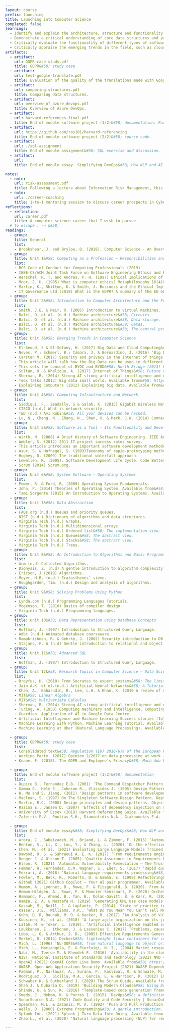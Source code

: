 ```yaml
---
layout: course
prefix: launching
title: Launching into Computer Science
completed: false
learnings:
  - Identify and explain the architecture, structure and functionality of basic components of computer system.
  - Demonstrate a critical understanding of core data structures and programming concepts, including algorithm computability.
  - Critically evaluate the functionality of different types of software, i.e., operating system, utility programs, languages and applications.
  - Critically appraise the emerging trends in the field, such as cloud computing, big data, cyber security, and the professional and ethical requirements for dealing with such contemporary computer-based technologies.
artifacts:
  - artifact:
    url: GDPR-case-study.pdf
    title: GDPR&#58; study case
  - artifact:
    url: test-google-translate.pdf
    title: Evaluation of the quality of the translations made with Google Translate.
  - artifact:
    url: comparing-structures.pdf
    title: Comparing data structures.
  - artifact:
    url: overview_of_azure_devops.pdf
    title: Overview of Azure DevOps.
  - artifact:
    url: harvard-references-final.pdf
    title: End of module software project (1/2)&#58; documentation. Part 1, software documentation; part 2, technical notes; part 3, testing documentation.
  - artifact:
    url: https://github.com/ros101/harvard-referencing
    title: End of module software project (2/2)&#58; source code.
  - artifact:
    url: ./sql-assignment
    title: End of module assignment&#58; SQL exercise and discussion.
  - artifact:
    url:
    title: End of module essay. Simplifying DevOps&#58; How NLP and AI can support Development and Operations

notes:
  - note:
    url: risk-assessment.pdf
    title: Following a lecture about Information Risk Management, this submission was awarded a 1-to-1 mentoring session to discuss career prospects in Cyber Security or IT in general.
  - note:
    url: ./career-coaching
    title: 1-to-1 mentoring session to discuss career prospects in Cyber Security or IT in general
reflections:
  - reflection:
    url: career.pdf
    title: A computer science career that I wish to pursue
  # to escape : -> &#58;
readings:
  - group:
    title: General
    list:
    - Brookshear, J. and Brylow, D. (2018), Computer Science - An Overview. 13th ed. Harlow&#58; Pearson.
  - group:
    title: Unit 1&#58; Computing as a Profession – Responsibilities and Challenges
    list:
    - BCS Code of Conduct for Computing Professionals (2019)
    - IEEE-CS/ACM Joint Task Force on Software Engineering Ethics and Professional Practices (2019)
    - Herschel, R. T. and Andres, P. H. (1997) Ethical Implications of Technological Advances on Business Communication. The Journal of Business Communication 34(2)&#58; 160-170.
    - Moor, J. H. (1985) What is computer ethics? Metaphilosophy 16(4)&#58; 266–275.
    - Martin, K., Shilton, K. & Smith, J. Business and the Ethical Implications of Technology&#58; Introduction to the Symposium.   Journal of Business Ethics 160&#58; 307–317. DOI:10.1007/s10551-019-04213-9
    - IT Governance Ltd (2018) What is the GDPR? A summary of the EU GDPR&#58; Available from&#58; https://youtu.be/Assdm6fIHlE
  - group:
    title: Unit 2&#58; Introduction to Computer Architecture and the Functionality
    list:
    - Smith, J.E. & Nair, R. (2005) Introduction to virtual machines.
    - Balci, O. et al. (n.d.) Machine architecture&#58; Circuits.
    - Balci, O. et al. (n.d.) Machine architecture&#58; Data storage.
    - Balci, O. et al. (n.d.) Machine architecture&#58; Gates.
    - Balci, O. et al. (n.d.) Machine architecture&#58; The central processing unit.
  - group:
    title: Unit 3&#58; Emerging Trends in Computer Science
    list:
    - El-Seoud, S & El-Sofany, H. (2017) Big Data and Cloud Computing&#58; Trends and Challenges. International Journal of Interactive Mobile Technologies 11(34).  DOI&#58; 10.3991/ijim.v11i2.6561.
    - Neves, P.; Schmerl, B.; Cámara, J. & Bernardino, J. (2016) 'Big Data in Cloud Computing&#58; Features and Issues', In Proceedings ofthe International Conference on Internet of Things and Big Data - Volume 1&#58; IoTBD 307-314. DOI&#58; 10.5220/0005846303070314.
    - Carsten M. (2017) Security and privacy in the internet of things.  Journal of Cyber Policy 2(2)&#58; 155-184. DOI&#58; 10.1080/23738871.2017.1366536.
    - This article will talk how the Big Data can be used in different domains for forecasting&#58; Hassani, H., Silva, E.S. (2015) Forecasting with Big Data&#58; A Review. Ann. Data. Sci. 2&#58; 5-19.
    - This sets the concept of BYOC and BYOD&#58; North Bridge (2013) Future of cloud computing survey reveals business driving cloud adoption in everything as a service era; IT investing heavily to catch up and support consumers graduating from BYOD to BYOC .
    - Sultan, H. & Khalique, A. (2017) Internet of Things&#58; Future of Cloud Computing. International Journal of Advanced Research in Computer Science 8(2).
    - Sherman, R. (2014) Strong AI strong artificial intelligence and consciousness. Social Psychology of Cyberspace.
    - Tedx Talks (2013) Big data small world. Available from&#58; https://youtu.be/Zr02fMBfuRA
    - Explaining Computers (2012) Explaining big data. Available from&#58; https://youtu.be/7D1CQ_LOizA
  - group:
    title: Unit 4&#58; Computing Infrastructure and Network
    list:
    - Siddiqui, F., Zeadally, S & Salah, K. (2015) Gigabit Wireless Networking with IEEE 802.11ac&#58; Technical Overview and Challenges. Journal of Networks 10(3). DOI&#58; 10.4304/jnw.10.3.164-171.
    - CISCO (n.d.) What is network security.
    - TED (n.d.) Avi Rubin&#58; All your devices can be hacked.
    - Lu, N., Cheng, N., Zhang, N., Shen, X. & Mark, J.W. (2014) Connected vehicles&#58; Solutions and challenges. IEEE internet of things journal 1(4)&#58; 289-299.
  - group:
    title: Unit 5&#58; Software as a Tool - Its Functionality and Development Methodologies
    list:
    - Wirth, N. (2008) A Brief History of Software Engineering. IEEE Annals of the History of Computing 30(3)&#58; 32-39. DOI:10.1109/MAHC.2008.33.
    - Ambler, S. (2012) 2011 IT project success rates survey.
    - This article introduces an important software development methodology adapted by many large and small organisations&#58; Ambler, S. (2014) Agile modeling (AM) home page&#58; effective practices for modeling and documentation.
    - Asur, S. & Hufnagel, S. (1993)Taxonomy of rapid-prototyping methods and tools. Proceedings The Fourth International Workshop on Rapid System Prototyping, Research Triangle Park. Pp. 42-56. DOI&#58; 10.1109/IWRSP.1993.263196.
    - Hughey, D. (2009) The traditional waterfall approach.
    - Lewallen, R. (2005). Software Development Life Cycle. Code Better.
    - Scrum (2014) Scrum.org.
  - group:
    title: Unit 6&#58; System Software – Operating Systems
    list:
    - Power, R. & Ford, R. (2009) Operating System Fundamentals.
    - John, P. (2014) Theories of Operating System. Available from&#58; https://youtu.be/xc_co-RcJwg
    - Tami Sorgente (2015) An Introduction to Operating Systems. Available from&#58; https://youtu.be/6gS1TH6xTAY
  - group:
    title: Unit 7&#58; Data Abstraction
    list:
    - FAQs.org (n.d.) Queues and priority queues.
    - NIST (n.d.) Dictionary of algorithms and data structures.
    - Virginia Tech (n.d.) Graphs.
    - Virginia Tech (n.d.) Multidimensional arrays.
    - Virginia Tech (n.d.) Ordered list&#58; The implementation view.
    - Virginia Tech (n.d.) Queues&#58; The abstract view.
    - Virginia Tech (n.d.) Stacks&#58; The abstract view.
    - Virginia Tech (n.d.) Trees.
  - group:
    title: Unit 8&#58; An Introduction to Algorithms and Basic Programming Concepts
    list:
    - Acm (n.d) Collected Algorithms.
    - Dionysis, Z. (n.d) A gentle introduction to algorithm complexity analysis.
    - Ericson, J (2019) Algorithms.
    - Meyer, H.B. (n.d.) Eratosthenes’ sieve.
    - Roughgarden, Tim. (n.d.) Design and analysis of algorithms.
  - group:
    title: Unit 9&#58; Solving Problems Using Python
    list:
    - Lynda.com (n.d.) Programming Languages Tutorials.
    - Mogensen, T. (2010) Basics of compiler design.
    - Virginia Tech (n.d.) Programming languages.
  - group:
    title: Unit 10&#58; Data Representation using Database Concepts
    list:
    - Hoffman, J. (1997) Introduction to Structured Query Language.
    - Adbc (n.d.) Animated database courseware.
    - Ramakrishnan, R. & Gehrke, J. (2002) Security introduction to DB security access controls. Database management systems. 2nd ed.
    - Stajano, F. A (n.d) Gentle introduction to relational and object oriented databases
  - group:
    title: Unit 11&#58; Advanced SQL
    list:
    - Hoffman, J. (1997) Introduction to Structured Query Language.
  - group:
    title: Unit 12&#58; Research Topics in Computer Science – Data Science, AI and Standards
    list:
    - Dreyfus, H. (2010) From Socrates to expert systems&#58; The limits and dangers of calculative rationality. University of California, Berkeley, the Department of Philosophy.
    - Jain A.K. et el.(n.d.) Artificial Neural Networks&#58; A Tutorial.
    - Khan, A., Baharudin, B., Lee, L.H. & Khan, K. (2010 A review of machine learning algorithms for text-documents classification. Journal of advances in information technology 1(1)&#58; 4-20.
    - MIT&#58; Linear Algebra
    - MIT&#58; Multivariate Calculus
    - Sherman, R. (2014) Strong AI strong artificial intelligence and consciousness. Social Psychology of Cyberspace.
    - Turing, A. (1950) Computing machinery and intelligence. Computing Machinery and Intelligence Mind 59&#58; 433-460.
    - Guardian. Application of AI in Google Data Centre.
    - Artificial Intelligence and Machine Learning Success stories [IoT Summit 2017]. Available from&#58; https://youtu.be/Jj4LHFHC08E
    - Machine Learning with Python. Machine Learning Tutorial. Available from&#58; https://youtu.be/Q59X518JZHE
    - Machine Learning at Uber (Natural Language Processing). Available from&#58; https://youtu.be/R9z6s0Jx2p0

  - group:
    title: GDPR&#58; study case
    list:
    - Consolidated text&#58; Regulation (EU) 2016/679 of the European Parliament and of the Council of 27 April 2016 on the protection of natural persons with regard to the processing of personal data and on the free movement of such data, and repealing Directive 95/46/EC (General Data Protection Regulation) (2016). Available from&#58; https://eur-lex.europa.eu/legal-content/EN/TXT/PDF/?uri=CELEX:02016R0679-20160504&from=EN [Accessed on 14 August 2021]
    - Working Party. (2017) Opinion 2/2017 on data processing at work – wp249. Available from&#58; http://ec.europa.eu/newsroom/document.cfm?doc_id=45631 [Accessed on 14 August 2021]
    - Keane, E. (2018). The GDPR and Employee's Privacy&#58; Much Ado but Nothing New. King's Law Journal 29(3)&#58; 354-363 Available from&#58; https://www.tandfonline.com/doi/pdf/10.1080/09615768.2018.1555065 [Accessed on 14 August 2021]

  - group:
    title: End of module software project (1/2)&#58; documentation
    list:
    - Dupire B., Fernandez E.B. (2001) 'The Command Dispatcher Pattern', 8th Conference on Pattern Languages of Programs.
    - Gamma E., Helm E., Johnson R., Vlissides J. (1995) Design Patterns Elements of Reusable Object Oriented Software. Addison Wesley.
    - H. Mu and S. Jiang, (2011) 'Design patterns in software development', IEEE 2nd International Conference on Software Engineering and Service Science. Beijing, China, 15-17 July 2011. 2011 IEEE 2nd International Conference on Software Engineering and Service Science. 322-325, doi 10.1109/ICSESS.2011.5982228.
    - Maclean, S. (1997) On The Singleton Software Design Pattern. Dept of Electronics and Computer Science, Higheld Southampton United Kingdom&#58; University of Southampton.
    - Martin, R.C. (2000) Design principles and design patterns. Object Mentor. Available from&#58; http://staff.cs.utu.fi/staff/jouni.smed/doos_06/material/DesignPrinciplesAndPatterns.pdf [Accessed on 26 September 2021]
    - Razina E., Janzen D. (2007) 'Effects of dependency injection on maintainability', Proceedings of the 11th IASTED International Conference on Software Engineering and Applications. Cambridge, MA, USA, 19-21 November 2007.
    - University of Essex (2018) Harvard Referencing Guide. Available from&#58; https://www.my-course.co.uk/mod/resource/view.php?id=202690 [Accessed 11 Sep 2021]
    - Zafeiris E.V., Poulias S.H., Diamantidis N.A., Giakoumakis E.A. (2016) Automated refactoring of super-class method invocations to the Template Method design pattern. Information and Software Technology 82&#58; 19-35

  - group:
    title: End of module essay&#58; Simplifying DevOps&#58; How NLP and AI can support Development and Operations
    list:
    - Arora, C., Sabetzadeh, M., Briand, L. & Zimmer, F. (2015) ‘Automated Checking of Conformance to Requirements Templates Using Natural Language Processing’. IEEE Transactions On Software Engineering 41:944–968.
    - Benton, S., Li, X., Lou, Y., & Zhang, L. (2020) ‘On the effectiveness of unified debugging&#58; An extensive study on 16 program repair systems’. 2020 35th IEEE/ACM International Conference on Automated Software Engineering (ASE).
    - Chen, M., et al. (2021) Evaluating Large Language Models Trained on Code. Available from&#58; https://arxiv.org/abs/2107.03374 [Accessed on 16 October 2021]
    - Dawood, O. S. & Sahraoui A. E. K. (2017) ‘From requirements engineering to uml using natural language processing–survey study’. European Journal of Engineering and Technology Research 2.1&#58; 44-50.
    - Denger C. & Olsson T. (2005) ‘Quality Assurance in Requirements Engineering’. In&#58; Aurum A., Wohlin C. (eds) Engineering and Managing Software Requirements. Berlin, Heidelberg&#58; Springer. DOI&#58; https://doi.org/10.1007/3-540-28244-0_8
    - Elron, R. (2021) ‘Automatic Vulnerability Remediation – The Trusted and Secure Road to Developer Happiness’. OWASP's 20th Anniversary Celebration. Available from&#58; https://www.youtube.com/watch?v=BHbJN-QKGVE [Accessed on 2021 October 22]
    - Femmer, H, Fernàndez, D.M, Wagner, S., Eder, S. (2017) ‘Rapid quality assurance with requirements smells’. Journal of Systems and Software 123&#58; 190-213.
    - Ferrari, A. (2018) ‘Natural language requirements processing&#58; from research to practice’. 2018 IEEE/ACM 40th International Conference on Software Engineering&#58; Companion (ICSE-Companion).
    - Fowler, M., Beck, K., Roberts, D. & Gamma, E. (1999) Refactoring&#58; Improving the Design of Existing Code. Addison-Wesley Professional.
    - Github (2021) Github Copilot – Your AI pair programmer. Available from&#58;  https://copilot.github.com [Accessed on 16 October 2021].
    - Hemon, A., Lyonnet, B., Rowe, F. & Fitzgerald, B. (2020). From Agile to DevOps&#58; Smart Skills and Collaborations. Information Systems Frontiers 22&#58; 927-945. DOI 10.1007/s10796-019-09905-1
    - Hemon-Hildgen, A., Rowe, F. & Monnier-Senicourt, F. (2020) Orchestrating automation and sharing in DevOps teams&#58; a revelatory case of job satisfaction factors, risk and work conditions. European Journal of Information Systems 29(5)&#58; 474-499. DOI&#58; 10.1080/0960085X.2020.1782276
    - Hammond, P., Ahmad, B., Tan, B., Dolan-Gavitt, B. & Karr, R. (2021) An Empirical Cybersecurity Evaluation of GitHub Copilot's Code Contributions. Available from&#58; https://arxiv.org/pdf/2108.09293.pdf [Accessed on 16 October 2021].
    - Hamza, Z. A. & Mustafa H. (2019) ‘Generating UML use case models from software requirements using natural language processing.’ 8th International Conference on Modeling Simulation and Applied Optimization (ICMSAO).
    - Kassab, M., Neill, C. & Laplante, P. (2014) ‘State of practice in requirements engineering&#58; contemporary data’. Innovations in Systems and Software Engineering 10&#58; 235-241. DOI&#58; 10.1007/s11334-014-0232-4
    - Kasser, J.E., Williams, V.R., ‘What Do You Mean You Can’t Tell Me if My Project is in Trouble?’. First European Conference on Software Metrics (FESMA 98). Belgium, Antwerp, 1998.
    - Kuhn, D. R, Raunak, M. D. & Kacker, R. (2017) ‘An Analysis of Vulnerability Trends, 2008-2016’. 2017 IEEE International Conference on Software Quality, Reliability and Security Companion (QRS-C).
    - Kuusinen, K., et al. (2018) ‘A large agile organization on its journey towards DevOps.’ 2018 44th Euromicro Conference on Software Engineering and Advanced Applications (SEAA).
    - Latah, M. & Toker, L. (2019). ‘Artificial intelligence enabled software-defined networking&#58; a comprehensive overview’. IET networks 8(2)&#58; 79-99.
    - Laukkanen, E., Itkonen, J. & Lassenius C. (2017) ‘Problems, causes and solutions when adopting continuous delivery—A systematic literature review.’ Information and Software Technology 82&#58; 55-79.
    - Lobo, L. O. & Arthur, J. D., (2005) Effective Requirements Generation&#58; Synchronizing Early Verification & Validation, Methods and Method Selection Criteria. USA, Virginia, Virginia Tech Blacksburg, Department of Computer Science.
    - Merkel, D. (2014) Docker&#58; lightweight linux containers for consistent development and deployment. Linux journal. Available from&#58; https://www.seltzer.com/margo/teaching/CS508.19/papers/merkel14.pdf [Accessed on 17 October 2021]
    - Mich, L. (1996) ‘NL-OOPS&#58; from natural language to object oriented requirements using the natural language processing system LOLITA’. Natural language engineering. 2(2)&#58; 161-187.
    - Mich, L., Mariangela, F. & Pierluigi, N. I., (2004) Market research for requirements analysis using linguistic tools. Requirements Engineering 9&#58; 40-56. DOI 10.1007/s00766-003-0179-8
    - Nabi, M., Toeroe M. & Khendek F. (2016) ‘Availability in the cloud&#58; State of the art’. Journal of Network and Computer Applications. 60&#58; 54-67.
    - NIST, National Institute of Standards and Technology (2021) NVD – Data Feeds. Available from&#58; https://nvd.nist.gov/vuln/data-feeds [Accessed on 22 October 2021]
    - OpenAI (2021) OpenAI Codex Live Demo. Available from&#58; https://www.youtube.com/watch?v=SGUCcjHTmGY [Accessed on 16 October 2021]
    - OWASP, Open Web Application Security Project (2021) OWASP Dependency Check Project. Available from&#58; https://owasp.org/www-project-dependency-check/ [Accessed on 22 October 2021]
    - Padman, P., Narlawar, A., Surana, P., Kasliwal, R. & Sonwale, M. (2019) ‘AI Powered System Providing Knowledge Based Solution for Errors in Server Logs’, 5th International Conference on Computing Communication Control and Automation. Pune, India, 19-21 Sept. 2019, IEEE. DOI&#58; 10.1109/ICCUBEA47591.2019.9129276
    - Rodriguez, D., Sicilia, M.A., Garcia, E. & Harrison, R. (2012) Empirical findings on team size and productivity in software development. Journal of Systems and Software 85(3)&#58; 562-570
    - Schwaber K. & Sutherland J. (2020) The Scrum Guide. Available from&#58; https://www.scrum.org/resources/scrum-guide [Accessed on 17 October 2021]
    - Shah J. & Dubaria D. (2019) ‘Building Modern Clouds&#58; Using Docker, Kubernetes & Google Cloud Platform’, 2019 IEEE 9th Annual Computing and Communication Workshop and Conference (CCWC) 0184-0189. DOI&#58; 10.1109/CCWC.2019.8666479.
    - Shinde, K. & Sun, K. (2016) "Template-based code generation framework for data-driven software development." 2016 4th Intl Conf on Applied Computing and Information Technology/3rd Intl Conf on Computational Science/Intelligence and Applied Informatics/1st Intl Conf on Big Data, Cloud Computing, Data Science & Engineering (ACIT-CSII-BCD).
    - Smeds, J., Nybom, K. & Porres I. (2015) ‘DevOps&#58; a definition and perceived adoption impediments.’ International conference on agile software development. Springer, Cham.
    - SonarSource S.A. (2021) Code Quality and Code Security | SonarQube. Available from&#58; https://www.sonarqube.org/ [Accessed on 22 October 2021]
    - Spearman, M.L. & Zazanis, M. A. (1992) ‘Push and Pull Production Systems&#58; Issues and Comparisons’. Operations Research 40(3)&#58; 521-532. http://dx.doi.org/10.1287/opre.40.3.521
    - Wells, D. (2000) Extreme Programming&#58; A gentle introduction. Available from&#58; http://www.extremeprogramming.org/ [Accessed on 17 October 2021]
    - Splunk Inc. (2021) Splunk | Turn Data Into Doing. Available from https://www.splunk.com/ [Accessed on 22 October 2021]
    - Zhao L., et al. (2020) ‘Natural language processing (NLP) for requirements engineering&#58; A systematic mapping study’. arXiv preprint arXiv:2004.01099.

---
```


